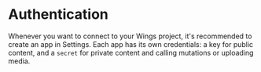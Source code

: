 # Authentication

Whenever you want to connect to your Wings project, it's recommended to create an app in Settings.
Each app has its own credentials: a key for public content, and a `secret` for private content and calling mutations or uploading media.
